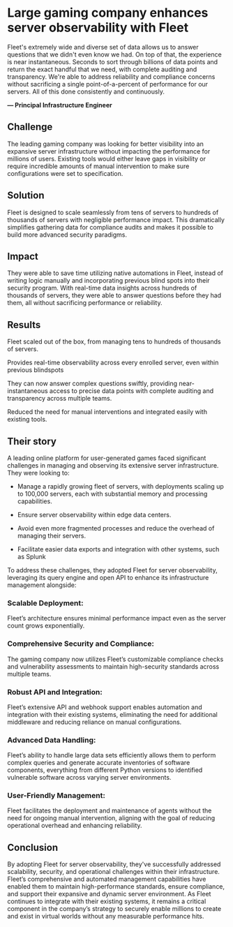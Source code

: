 # Large gaming company enhances server observability with Fleet

<div purpose="attribution-quote">

Fleet's extremely wide and diverse set of data allows us to answer questions that we didn't even know we had. On top of that, the experience is near instantaneous. Seconds to sort through billions of data points and return the exact handful that we need, with complete auditing and transparency. We're able to address reliability and compliance concerns without sacrificing a single point-of-a-percent of performance for our servers. All of this done consistently and continuously.

**— Principal Infrastructure Engineer**
</div>

## Challenge
The leading gaming company was looking for better visibility into an expansive server infrastructure without impacting the performance for millions of users. Existing tools would either leave gaps in visibility or require incredible amounts of manual intervention to make sure configurations were set to specification.

## Solution
Fleet is designed to scale seamlessly from tens of servers to hundreds of thousands of servers with negligible performance impact. This dramatically simplifies gathering data for compliance audits and makes it possible to build more advanced security paradigms.

## Impact
They were able to save time utilizing native automations in Fleet, instead of writing logic manually and incorporating previous blind spots into their security program. With real-time data insights across hundreds of thousands of servers, they were able to answer questions before they had them, all without sacrificing performance or reliability.

## Results

<div purpose="checklist">

Fleet scaled out of the box, from managing tens to hundreds of thousands of servers.

Provides real-time observability across every enrolled server, even within previous blindspots

They can now answer complex questions swiftly, providing near-instantaneous access to precise data points with complete auditing and transparency across multiple teams.

Reduced the need for manual interventions and integrated easily with existing tools.
</div>


## Their story
A leading online platform for user-generated games faced significant challenges in managing and observing its extensive server infrastructure. They were looking to:

- Manage a rapidly growing fleet of servers, with deployments scaling up to 100,000 servers, each with substantial memory and processing capabilities.

- Ensure server observability within edge data centers.

- Avoid even more fragmented processes and reduce the overhead of managing their servers.

- Facilitate easier data exports and integration with other systems, such as Splunk

To address these challenges, they adopted Fleet for server observability, leveraging its query engine and open API to enhance its infrastructure management alongside:

### Scalable Deployment: 

Fleet’s architecture ensures minimal performance impact even as the server count grows exponentially.

### Comprehensive Security and Compliance:

The gaming company now utilizes Fleet’s customizable compliance checks and vulnerability assessments to maintain high-security standards across multiple teams.

### Robust API and Integration:

Fleet’s extensive API and webhook support enables automation and integration with their existing systems, eliminating the need for additional middleware and reducing reliance on manual configurations.

### Advanced Data Handling: 

Fleet’s ability to handle large data sets efficiently allows them to perform complex queries and generate accurate inventories of software components, everything from different Python versions to identified vulnerable software across varying server environments.

### User-Friendly Management: 

Fleet facilitates the deployment and maintenance of agents without the need for ongoing manual intervention, aligning with the goal of reducing operational overhead and enhancing reliability.


## Conclusion

By adopting Fleet for server observability, they've successfully addressed scalability, security, and operational challenges within their infrastructure. Fleet’s comprehensive and automated management capabilities have enabled them to maintain high-performance standards, ensure compliance, and support their expansive and dynamic server environment. As Fleet continues to integrate with their existing systems, it remains a critical component in the company’s strategy to securely enable millions to create and exist in virtual worlds without any measurable performance hits.

<call-to-action></call-to-action>

<meta name="category" value="announcements">
<meta name="authorGitHubUsername" value="Drew-P-drawers">
<meta name="authorFullName" value="Andrew Baker">
<meta name="publishedOn" value="2024-12-11">
<meta name="articleTitle" value="Large gaming company enhances server observability with Fleet">
<meta name="description" value="Large gaming company enhances server observability with Fleet">
